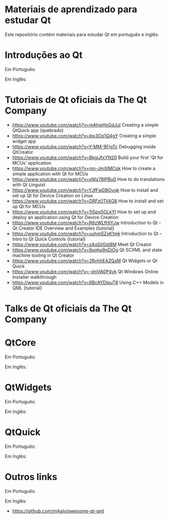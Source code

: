 # Materiais de aprendizado para estudar Qt
Este repositório contém materiais para estudar Qt em português e inglês.

# Introduções ao Qt
Em Português:

Em Inglês:

# Tutoriais de Qt oficiais da The Qt Company

- https://www.youtube.com/watch?v=mAhwHsGdJuI Creating a simple QtQuick app (quebrado)
- https://www.youtube.com/watch?v=jbx3Oq1Q4gY Creating a simple widget app
- https://www.youtube.com/watch?v=Y-MM-9FigTc Debugging inside QtCreator
- https://www.youtube.com/watch?v=BkgjJfxYN20 Build your first 'Qt for MCUs' application
- https://www.youtube.com/watch?v=mn-JmXIMCqk How to create a simple application with Qt for MCUs
- https://www.youtube.com/watch?v=xNIz78IPBu0 How to do translations with Qt Linguist
- https://www.youtube.com/watch?v=YJfFwDBOvqk How to install and set up Qt for Device Creation on Linux
- https://www.youtube.com/watch?v=DRFz0Tll4G8 How to install and set up Qt for MCUs
- https://www.youtube.com/watch?v=1tSpq5OLkYI How to set up and deploy an application using Qt for Device Creation
- https://www.youtube.com/watch?v=R6zWLfHIYJw Introduction to Qt - Qt Creator IDE Overview and Examples {tutorial}
- https://www.youtube.com/watch?v=uuhmSZxK1mk Introduction to Qt – Intro to Qt Quick Controls {tutorial}
- https://www.youtube.com/watch?v=zAqSiIGdj8M Meet Qt Creator
- https://www.youtube.com/watch?v=9xqhq9nDiOg Qt SCXML and state machine tooling in Qt Creator
- https://www.youtube.com/watch?v=2RvhhEAZQxM Qt Widgets or Qt Quick
- https://www.youtube.com/watch?v=-xhiVA0P4yk Qt Windows Online Installer walkthrough
- https://www.youtube.com/watch?v=9BcAYDlpuT8 Using C++ Models in QML {tutorial}


# Talks de Qt oficiais da The Qt Company


# QtCore
Em Português:

Em Inglês:


# QtWidgets
Em Português:

Em Inglês:


# QtQuick
Em Português:

Em Inglês:


# Outros links
Em Português:

Em Inglês:
- https://github.com/mikalv/awesome-qt-qml
